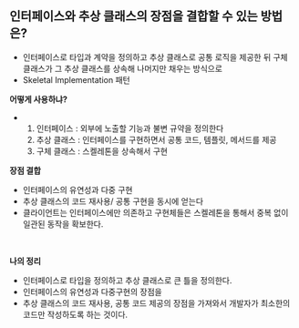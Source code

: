 ## 인터페이스와 추상 클래스의 장점을 결합할 수 있는 방법은?

- 인터페이스로 타입과 계약을 정의하고 추상 클래스로 공통 로직을 제공한 뒤 구체 클래스가 그 추상 클래스를 상속해 나머지만 채우는 방식으로
- Skeletal Implementation 패턴

**어떻게 사용하냐?**
- 1. 인터페이스 : 외부에 노출할 기능과 불변 규약을 정의한다
  2. 추상 클래스 : 인터페이스를 구현하면서 공통 코드, 템플릿, 메서드를 제공
  3. 구체 클래스 : 스켈레톤을 상속해서 구현
 
**장점 결합**
- 인터페이스의 유연성과 다중 구현
- 추상 클래스의 코드 재사용/ 공통 구현을 동시에 얻는다
- 클라이언트는 인터페이스에만 의존하고 구현체들은 스켈레톤을 통해서 중복 없이 일관된 동작을 확보한다.

<br/>

**나의 정리**
- 인터페이스로 타입을 정의하고 추상 클래스로 큰 틀을 정의한다.
- 인터페이스의 유연성과 다중구현의 장점을
- 추상 클래스의 코드 재사용, 공통 코드 제공의 장점을 가져와서 개발자가 최소한의 코드만 작성하도록 하는 것이다.
